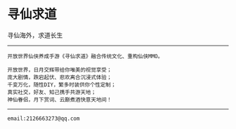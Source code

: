 # 寻仙求道
 寻仙海外，求道长生
 
---
```
开放世界仙侠养成手游《寻仙求道》融合传统文化、重构仙侠MMO。

开放世界，日月交辉带给你唯美的视觉享受；
庞大剧情，跌宕起伏、悲欢离合沉浸式体验；
千变万化，随性DIY，繁多时装供你个性定制；
真实社交，好友、知己携手共游天地；
神仙眷侣，月下赏词、云巅煮酒快意天地间！
```

---

`email:2126663273@qq.com`


